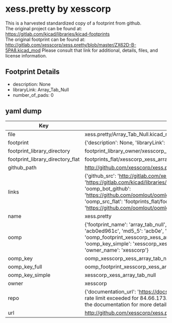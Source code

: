 # xess.pretty by xesscorp  
This is a harvested standardized copy of a footprint from github.  
The original project can be found at:  
https://gitlab.com/kicad/libraries/kicad-footprints  
The original footprint can be found at:
http://gitlab.com/xesscorp/xess.pretty/blob/master/ZX62D-B-5PA8.kicad_mod
Please consult that link for additional, details, files, and license information.  
## Footprint Details
* description: None  
* libraryLink: Array_Tab_Null  
* number_of_pads: 0  
## yaml dump  
| Key | Value |  
| --- | --- |  
| file | xess.pretty/Array_Tab_Null.kicad_mod |  
| footprint | {'description': None, 'libraryLink': 'Array_Tab_Null', 'number_of_pads': 0} |  
| footprint_library_directory | footprint_library_owner/xesscorp_xess.pretty |  
| footprint_library_directory_flat | footprints_flat/xesscorp_xess_array_tab_null/working |  
| github_path | http://github.com/xesscorp/xess.pretty/blob/master/Array_Tab_Null.kicad_mod |  
| links | {'github_src': 'http://gitlab.com/xesscorp/xess.pretty/blob/master/ZX62D-B-5PA8.kicad_mod', 'github_src_repo': 'https://gitlab.com/kicad/libraries/kicad-footprints', 'oomp_bot': 'footprints/xesscorp_xess_array_tab_null/working', 'oomp_bot_github': 'https://github.com/oomlout/oomlout_oomp_footprint_bot/tree/main/footprints/xesscorp_xess_array_tab_null/working', 'oomp_src_flat': 'footprints_flat/footprints_flat/xesscorp_xess_array_tab_null/working', 'oomp_src_flat_github': 'https://github.com/oomlout/oomlout_oomp_footprint_src/tree/main/footprints_flat/xesscorp_xess_array_tab_null/working'} |  
| name | xess.pretty |  
| oomp | {'footprint_name': 'array_tab_null', 'library_name': 'xess', 'md5': 'acb0ed961c676c4521a377f3a9d564df', 'md5_10': 'acb0ed961c', 'md5_5': 'acb0e', 'md5_6': 'acb0ed', 'oomp_key': 'oomp_xesscorp_xess_array_tab_null', 'oomp_key_extra': 'oomp_footprint_xesscorp_xess_array_tab_null', 'oomp_key_full': 'oomp_footprint_xesscorp_xess_array_tab_null_acb0ed', 'oomp_key_simple': 'xesscorp_xess_array_tab_null', 'original_filename': 'xess.pretty/Array_Tab_Null.kicad_mod', 'owner_name': 'xesscorp'} |  
| oomp_key | oomp_xesscorp_xess_array_tab_null |  
| oomp_key_full | oomp_footprint_xesscorp_xess_array_tab_null |  
| oomp_key_simple | xesscorp_xess_array_tab_null |  
| owner | xesscorp |  
| repo | {'documentation_url': 'https://docs.github.com/rest/overview/resources-in-the-rest-api#rate-limiting', 'message': "API rate limit exceeded for 84.66.173.59. (But here's the good news: Authenticated requests get a higher rate limit. Check out the documentation for more details.)"} |  
| url | http://github.com/xesscorp/xess.pretty |  


